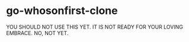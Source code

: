 # go-whosonfirst-clone

YOU SHOULD NOT USE THIS YET. IT IS NOT READY FOR YOUR LOVING EMBRACE. NO, NOT YET.
